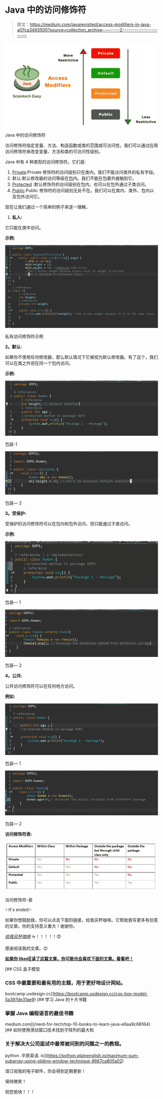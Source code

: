 # Java 中的访问修饰符

> 原文：<https://medium.com/javarevisited/access-modifiers-in-java-a07ca3493500?source=collection_archive---------2----------------------->

[![](img/5786b48ddb43ab0c4c97af64a298df2b.png)](https://www.java67.com/2022/05/java-access-modifier-interview.html)

Java 中的访问修饰符

访问修饰符指定变量、方法、构造函数或类的范围或可访问性。我们可以通过应用访问修饰符来改变变量、方法和类的可访问性级别。

Java 中有 4 种类型的访问修饰符。它们是:

1.  [Private](https://www.java67.com/2019/02/can-you-add-non-abstract-method-on-interface-in-java.html):Private 修饰符的访问级别只在类内。我们不能访问类外的私有字段。
2.  默认:默认修改器的访问等级在[包](https://www.java67.com/2018/06/a-beginners-guide-to-package-in-java.html)内。我们不能在包裹外接触到它。
3.  [Protected](https://javarevisited.blogspot.com/2012/10/difference-between-private-protected-public-package-access-java.html) :默认修饰符的访问级别在包内，也可以在包外通过子类访问。
4.  [Public](http://www.java67.com/2012/12/what-is-public-private-protected-package-default-private-access-modifier-java.html):Public 修饰符的访问级别无处不在。我们可以在类内、类外、包内以及包外访问它。

现在让我们通过一个简单的例子来逐一理解。

1.  **私人:**

它只能在类中访问。

**示例:**

[![](img/310bc1cd711ddaf0ee53b278860da61a.png)](https://www.java67.com/2013/08/can-we-override-private-method-in-java-inner-class.html)

私有访问修饰符示例

**2。默认:**

如果你不使用任何修改器，那么默认情况下它被视为默认修改器。有了这个，我们可以在类之外但在同一个包内访问。

**示例:**

[![](img/8365727c335a8c2f360e2d040156c06a.png)](https://javarevisited.blogspot.com/2014/10/10-java-best-practices-to-name-variables-methods-classes-packages.html)

包装-1

![](img/f167ee855a5dd07d7b0cb8fff6b5060b.png)

包装— 2

**3。受保护:**

受保护的访问修饰符可以在包内和包外访问，但只能通过子类访问。

**示例:**

![](img/41711d014b7374d8d1de2603f86c6b8f.png)

包装— 1

![](img/34eb3780615102a9e0a9f33c5c0516f2.png)

包装— 2

**4。公共:**

公共访问修饰符可以在任何地方访问。

**例如:**

[![](img/b3cd3cb058019d402dfc01cbb2191b04.png)](https://javarevisited.blogspot.com/2011/12/main-public-static-java-void-method-why.html)

包装— 1

![](img/8dcc8723c83b95145d29719596f12fbe.png)

包装— 2

**访问修饰符表:**

![](img/8c3d554f7d65a447ba6ab1f1a2a9ccc2.png)

访问修饰符-表

✨It's ended✨

如果你想鼓励我，你可以点击下面的链接，给我买杯咖啡。它帮助我写更多有创意的文章。你的支持意义重大！谢谢你。

[*给我买杯咖啡*](https://ko-fi.com/hemanthraju) ☕️！！！！！😍

感谢阅读我的文章。😊

[**如果你 liked🧡读了这篇文章，你可能也会喜欢下面的文章。看看吧！**](http://cool/)

[](https://bootcamp.uxdesign.cc/css-box-model-5a397de31ae9) [## CSS 盒子模型

### CSS 中最重要和最有用的主题，用于更好地设计网站。

bootcamp.uxdesign.cc](https://bootcamp.uxdesign.cc/css-box-model-5a397de31ae9) [](/nerd-for-tech/top-10-books-to-learn-java-e6aa9c68164) [## 学习 Java 的十大书籍

### 掌握 Java 编程语言的最佳书籍

medium.com](/nerd-for-tech/top-10-books-to-learn-java-e6aa9c68164) [](https://python.plainenglish.io/maximum-sum-subarray-using-sliding-window-technique-8667ca805a02) [## 如何使用滑动窗口技术找到子阵列的最大和

### 关于解决大公司面试中最常被问到的问题之一的教程。

python .平原英语. io](https://python.plainenglish.io/maximum-sum-subarray-using-sliding-window-technique-8667ca805a02) 

请订阅我的电子邮件，你会得到定期更新！

保持微笑！

祝您愉快！！！